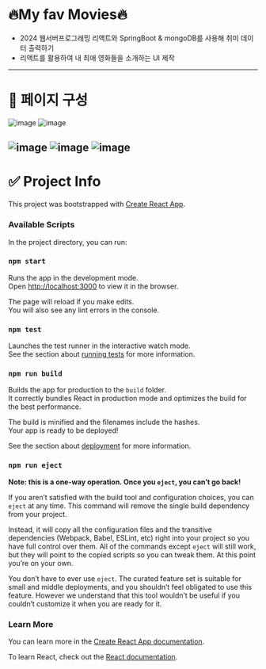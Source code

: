 # 🔥My fav Movies🔥
- 2024 웹서버프로그래밍 리액트와 SpringBoot &amp; mongoDB를 사용해 취미 데이터 출력하기
- 리액트를 활용하여 내 최애 영화들을 소개하는 UI 제작

---
# 🔎 페이지 구성
![image](https://github.com/user-attachments/assets/8ed1c00d-f0b8-4405-9023-30cfb7b6e42a)
![image](https://github.com/user-attachments/assets/1e2bc586-4ecf-49a6-9300-923d2a590df3)

![image](https://github.com/user-attachments/assets/419edacc-4d8e-4502-81af-b82679ea32ab)
![image](https://github.com/user-attachments/assets/438f72b3-ee5c-4314-b5eb-da804c79efea)
![image](https://github.com/user-attachments/assets/5cab456f-df2b-4849-9065-5c3176976d18)
---
# ✅ Project Info

This project was bootstrapped with [Create React App](https://github.com/facebook/create-react-app).

### Available Scripts

In the project directory, you can run:

### `npm start`

Runs the app in the development mode.<br>
Open [http://localhost:3000](http://localhost:3000) to view it in the browser.

The page will reload if you make edits.<br>
You will also see any lint errors in the console.

### `npm test`

Launches the test runner in the interactive watch mode.<br>
See the section about [running tests](https://facebook.github.io/create-react-app/docs/running-tests) for more information.

### `npm run build`

Builds the app for production to the `build` folder.<br>
It correctly bundles React in production mode and optimizes the build for the best performance.

The build is minified and the filenames include the hashes.<br>
Your app is ready to be deployed!

See the section about [deployment](https://facebook.github.io/create-react-app/docs/deployment) for more information.

### `npm run eject`

**Note: this is a one-way operation. Once you `eject`, you can’t go back!**

If you aren’t satisfied with the build tool and configuration choices, you can `eject` at any time. This command will remove the single build dependency from your project.

Instead, it will copy all the configuration files and the transitive dependencies (Webpack, Babel, ESLint, etc) right into your project so you have full control over them. All of the commands except `eject` will still work, but they will point to the copied scripts so you can tweak them. At this point you’re on your own.

You don’t have to ever use `eject`. The curated feature set is suitable for small and middle deployments, and you shouldn’t feel obligated to use this feature. However we understand that this tool wouldn’t be useful if you couldn’t customize it when you are ready for it.

### Learn More

You can learn more in the [Create React App documentation](https://facebook.github.io/create-react-app/docs/getting-started).

To learn React, check out the [React documentation](https://reactjs.org/).
